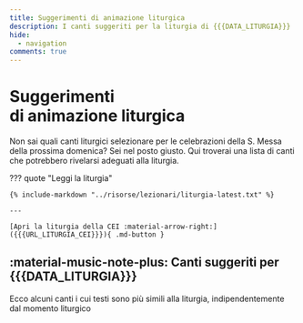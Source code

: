 ```yaml
---
title: Suggerimenti di animazione liturgica
description: I canti suggeriti per la liturgia di {{{DATA_LITURGIA}}} 
hide:
  - navigation
comments: true
---
```


# **Suggerimenti**<br>di animazione liturgica

Non sai quali canti liturgici selezionare per le celebrazioni della S. Messa della prossima domenica? Sei nel posto giusto. Qui troverai una lista di canti che potrebbero rivelarsi adeguati alla liturgia.
    
??? quote "Leggi la liturgia"

    {% include-markdown "../risorse/lezionari/liturgia-latest.txt" %}

    ---

    [Apri la liturgia della CEI :material-arrow-right:]({{{URL_LITURGIA_CEI}}}){ .md-button }

## :material-music-note-plus: Canti suggeriti per {{{DATA_LITURGIA}}}

Ecco alcuni canti i cui testi sono più simili alla liturgia, indipendentemente dal momento liturgico

